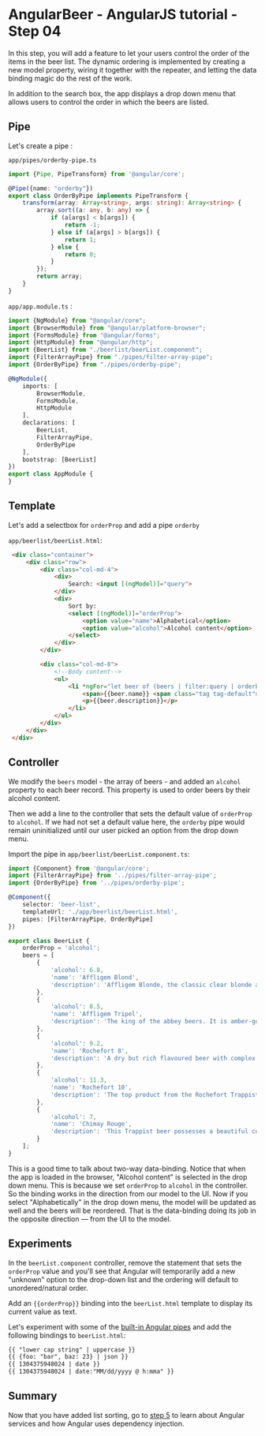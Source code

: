 # AngularBeer - AngularJS tutorial - Step 04 #

In this step, you will add a feature to let your users control the order of the items in the beer list. The dynamic ordering is implemented by creating a new model property, wiring it together with the repeater, and letting the data binding magic do the rest of the work.

In addition to the search box, the app displays a drop down menu that allows users to control the order in which the beers are listed.

## Pipe ##

Let's create a pipe :

`app/pipes/orderby-pipe.ts`

```typescript
import {Pipe, PipeTransform} from '@angular/core';

@Pipe({name: "orderby"})
export class OrderByPipe implements PipeTransform {
    transform(array: Array<string>, args: string): Array<string> {
        array.sort((a: any, b: any) => {
            if (a[args] < b[args]) {
                return -1;
            } else if (a[args] > b[args]) {
                return 1;
            } else {
                return 0;
            }
        });
        return array;
    }
}
```

`app/app.module.ts` :

```typescript
import {NgModule} from "@angular/core";
import {BrowserModule} from "@angular/platform-browser";
import {FormsModule} from "@angular/forms";
import {HttpModule} from "@angular/http";
import {BeerList} from "./beerlist/beerList.component";
import {FilterArrayPipe} from "./pipes/filter-array-pipe";
import {OrderByPipe} from "./pipes/orderby-pipe";

@NgModule({
    imports: [
        BrowserModule,
        FormsModule,
        HttpModule
    ],
    declarations: [
        BeerList,
        FilterArrayPipe,
        OrderByPipe
    ],
    bootstrap: [BeerList]
})
export class AppModule {
}
```

## Template ##

Let's add a selectbox for `orderProp` and add a pipe `orderby`

`app/beerlist/beerList.html`:

```html
 <div class="container">
     <div class="row">
         <div class="col-md-4">
             <div>
                 Search: <input [(ngModel)]="query">
             </div>
             <div>
                 Sort by:
                 <select [(ngModel)]="orderProp">
                     <option value="name">Alphabetical</option>
                     <option value="alcohol">Alcohol content</option>
                 </select>
             </div>
         </div>

         <div class="col-md-8">
             <!--Body content-->
             <ul>
                 <li *ngFor="let beer of (beers | filter:query | orderby:orderProp)">
                     <span>{{beer.name}} <span class="tag tag-default">{{beer.alcohol}} °</span></span>
                     <p>{{beer.description}}</p>
                 </li>
             </ul>
         </div>
     </div>
 </div>
```

## Controller ##

We modify the `beers` model - the array of beers - and added an `alcohol` property to each beer record. This property is used to order beers by their alcohol content.

Then we add a line to the controller that sets the default value of `orderProp` to `alcohol`. If we had not set a default value here, the `orderby` pipe would remain uninitialized until our user picked an option from the drop down menu.

Import the pipe in `app/beerlist/beerList.component.ts`:

```typescript
import {Component} from '@angular/core';
import {FilterArrayPipe} from '../pipes/filter-array-pipe';
import {OrderByPipe} from '../pipes/orderby-pipe';

@Component({
    selector: 'beer-list',
    templateUrl: './app/beerlist/beerList.html',
    pipes: [FilterArrayPipe, OrderByPipe]
})

export class BeerList {
    orderProp = 'alcohol';
    beers = [
        {
            'alcohol': 6.8,
            'name': 'Affligem Blond',
            'description': 'Affligem Blonde, the classic clear blonde abbey ale, with a gentle roundness and 6.8% alcohol. Low on bitterness, it is eminently drinkable.'
        },
        {
            'alcohol': 8.5,
            'name': 'Affligem Tripel',
            'description': 'The king of the abbey beers. It is amber-gold and pours with a deep head and original aroma, delivering a complex, full bodied flavour. Pure enjoyment! Secondary fermentation in the bottle.'
        },
        {
            'alcohol': 9.2,
            'name': 'Rochefort 8',
            'description': 'A dry but rich flavoured beer with complex fruity and spicy flavours.'
        },
        {
            'alcohol': 11.3,
            'name': 'Rochefort 10',
            'description': 'The top product from the Rochefort Trappist brewery. Dark colour, full and very impressive taste. Strong plum, raisin, and black currant palate, with ascending notes of vinousness and other complexities.'
        },
        {
            'alcohol': 7,
            'name': 'Chimay Rouge',
            'description': 'This Trappist beer possesses a beautiful coppery colour that makes it particularly attractive. Topped with a creamy head, it gives off a slight fruity apricot smell from the fermentation. The aroma felt in the mouth is a balance confirming the fruit nuances revealed to the sense of smell. This traditional Belgian beer is best savoured at cellar temperature '
        }
    ];
}
```

This is a good time to talk about two-way data-binding. Notice that when the app is loaded in the browser, "Alcohol content" is selected in the drop down menu. This is because we set `orderProp` to `alcohol` in the controller. So the binding works in the direction from our model to the UI. Now if you select "Alphabetically" in the drop down menu, the model will be updated as well and the beers will be reordered. That is the data-binding doing its job in the opposite direction — from the UI to the model.

## Experiments ##


In the `beerList.component` controller, remove the statement that sets the `orderProp` value and you'll see that Angular will temporarily add a new "unknown" option to the drop-down list and the ordering will default to unordered/natural order.

Add an `{{orderProp}}` binding into the `beerList.html` template to display its current value as text.

Let's experiment with some of the [built-in Angular pipes](https://angular.io/docs/ts/latest/guide/pipes.html) and add the following bindings to `beerList.html`:

```html
{{ "lower cap string" | uppercase }}
{{ {foo: "bar", baz: 23} | json }}
{{ 1304375948024 | date }}
{{ 1304375948024 | date:"MM/dd/yyyy @ h:mma" }}
```

## Summary ##

Now that you have added list sorting, go to [step 5](../step-05) to learn about Angular services and how Angular uses dependency injection.

